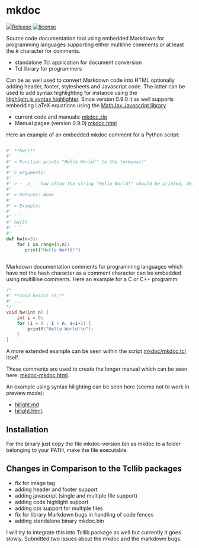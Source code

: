 # mkdoc

[![Release](https://img.shields.io/github/v/release/mittelmark/mkdoc.svg?label=current+release)](https://github.com/mittelmark/mkdoc/releases)
[![license](https://img.shields.io/badge/license-BSD-lightgray.svg)](https://opensource.org/license/bsd)

Source code documentation tool using embedded Markdown for programming
languages supporting either multiline comments or at least the # character for comments.

* standalone Tcl application for document conversion
* Tcl library for programmers

Can be as well  used to  convert  Markdown  code into HTML  optionally  adding
header, footer, stylesheets and Javascript code. The latter can be used to add
syntax   highlighting   for   instance   using   the  
[Highlight.js   syntax   highlighter](https://github.com/highlightjs).   Since
version 0.9.0 it as well supports embedding LaTeX equations using the 
[MathJax Javascript library](https://www.mathjax.org/)

* current code and manuals:  [mkdoc.zip](https://github.com/mittelmark/mkdoc/archive/refs/heads/main.zip)
* Manual pagee (version 0.9.0) [mkdoc.html](http://htmlpreview.github.io/?https://github.com/mittelmark/mkdoc/blob/master/mkdoc/mkdoc.html)

Here an example of an embedded mkdoc comment for a Python script:

```python

#' **hw()**
#'  
#' > Function prints "Hello World!" to the terminal!"
#'  
#' > Arguments: 
#'  
#' > - _n_ - how often the string "Hello World!" should be printed, default: 3 
#'  
#' > Returns: None
#'  
#' > Example:
#'  
#' ```
#' hw(5)
#' ```
#'   
def hw(n=3):
    for i in range(0,n):  
       print("Hello World!")
    
```

Markdown  documentation  comments for programming languages which have not the
hash  character  as a  comment  character  can be  embedded  using  multliline
comments. Here an example for a C or C++ programm:

```c
/*
#' **void hw(int n);**
#' ...
*/
void hw(int n) {
    int i = 0;
    for (i = 0 ; i < n; i=i+1) {
        printf("Hello World!\n");
    }
}
```   

A more extended example can be seen within the script
[mkdoc/mkdoc.tcl](https://github.com/mittelmark/mkdoc/blob/main/mkdoc/mkdoc.tcl)
itself. 

These comments are used to create the longer manual which can be seen here: 
[mkdoc-mkdoc.html](http://htmlpreview.github.io/?https://github.com/mittelmark/mkdoc/blob/master/mkdoc/mkdoc-mkdoc.html).

An example using syntax hilighting can be seen here (seems not to work in preview mode):

* [hilight.md](https://github.com/mittelmark/mkdoc/blob/master/examples/hilight.md)
* [hilight.html](http://htmlpreview.github.io/?https://github.com/mittelmark/mkdoc/blob/master/examples/hilight.html).

## Installation

For the  binary  just  copy  the file  mkdoc-version.bin  as mkdoc to a folder
belonging to your PATH, make the file executable.

## Changes in Comparison to the Tcllib packages

- fix for image tag
- adding header and footer support
- adding javascript (single and multiple file support)
- adding code highlight support
- adding css support for multiple files
- fix for library Markdown bugs in handling of code fences
- adding standalone binary mkdoc.bin

I will try to integrate this into Tcllib package as well but currently it goes
slowly. Submitted two issues about the mkdoc and the markdown bugs.


  
